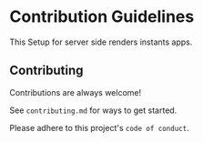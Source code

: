 
# Contribution Guidelines

This Setup for server side renders instants apps.


## Contributing

Contributions are always welcome!

See `contributing.md` for ways to get started.

Please adhere to this project's `code of conduct`.

